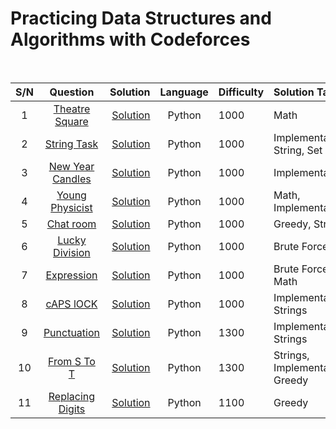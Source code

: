 # Practicing Data Structures and Algorithms with Codeforces   
</br>   

| S/N | Question  | Solution  | Language  | Difficulty  | Solution Tag |
|:----:|:------------------------------------------:|----------------------:|:-----------:|:------------|:------------|
| 1   | [Theatre Square](https://codeforces.com/problemset/problem/1/A)  | [Solution](https://github.com/Oyebamiji-Micheal/Codeforces/blob/master/Solutions/A.%20Theatre%20Square.py)  | Python  | 1000  | Math  |
| 2   | [String Task](https://codeforces.com/contest/118/problem/A)  | [Solution](https://github.com/Oyebamiji-Micheal/Codeforces/blob/master/Solutions/A.%20String%20Task.py) | Python  | 1000  | Implementation, String, Set
| 3   | [New Year Candles](https://codeforces.com/problemset/problem/379/A) | [Solution](https://github.com/Oyebamiji-Micheal/Codeforces/blob/master/Solutions/New%20Year%20Candles.py) | Python  | 1000  | Implementation
| 4   | [Young Physicist](https://codeforces.com/contest/69/problem/A)    | [Solution](https://github.com/Oyebamiji-Micheal/Codeforces/blob/master/Solutions/Young%20Physicist.py)    | Python   |    1000  | Math, Implementation
| 5   | [Chat room](https://codeforces.com/contest/58/problem/A)    | [Solution](https://github.com/Oyebamiji-Micheal/Codeforces/blob/master/Solutions/Chat%20room.py)  | Python  | 1000  | Greedy, Strings  |
| 6   | [Lucky Division](https://codeforces.com/problemset/problem/122/A)   | [Solution](https://github.com/Oyebamiji-Micheal/Codeforces/blob/master/Solutions/Lucky%20Division.py)   | Python  | 1000  | Brute Force
| 7   | [Expression](https://codeforces.com/problemset/problem/479/A)   | [Solution](https://github.com/Oyebamiji-Micheal/Codeforces/blob/master/Solutions/Expression.py) | Python |  1000  | Brute Force, Math |
| 8   | [cAPS lOCK](https://codeforces.com/contest/131/problem/A)   | [Solution](https://github.com/Oyebamiji-Micheal/Codeforces/blob/master/Solutions/cAPS%20lOCK.py)    | Python    | 1000  | Implementation, Strings
| 9   | [Punctuation](https://codeforces.com/problemset/problem/147/A)    | [Solution](https://github.com/Oyebamiji-Micheal/Codeforces/blob/master/Solutions/Punctuation.py)  | Python  | 1300  | Implementation, Strings
| 10  | [From S To T](https://codeforces.com/problemset/problem/1194/C) | [Solution](https://github.com/Oyebamiji-Micheal/Codeforces/blob/master/Solutions/From%20S%20To%20T.py)   |  Python  | 1300  | Strings, Implementation, Greedy  |
| 11  | [Replacing Digits](https://codeforces.com/contest/169/problem/B) | [Solution](https://github.com/Oyebamiji-Micheal/Codeforces/blob/master/Solutions/Replacing%20Digits.py)   |  Python  | 1100  | Greedy  |
